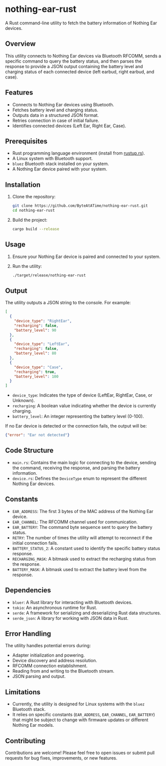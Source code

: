 # nothing-ear-rust

A Rust command-line utility to fetch the battery information of Nothing Ear devices.

## Overview

This utility connects to Nothing Ear devices via Bluetooth RFCOMM, sends a specific command to query the battery status, and then parses the response to provide a JSON output containing the battery level and charging status of each connected device (left earbud, right earbud, and case).

## Features

- Connects to Nothing Ear devices using Bluetooth.
- Fetches battery level and charging status.
- Outputs data in a structured JSON format.
- Retries connection in case of initial failure.
- Identifies connected devices (Left Ear, Right Ear, Case).

## Prerequisites

- Rust programming language environment (install from [rustup.rs](https://rustup.rs/)).
- A Linux system with Bluetooth support.
- `bluez` Bluetooth stack installed on your system.
- A Nothing Ear device paired with your system.

## Installation

1. Clone the repository:

   ```bash
   git clone https://github.com/ByteAtATime/nothing-ear-rust.git
   cd nothing-ear-rust
   ```

2. Build the project:

   ```bash
   cargo build --release
   ```

## Usage

1. Ensure your Nothing Ear device is paired and connected to your system.
2. Run the utility:

   ```bash
   ./target/release/nothing-ear-rust
   ```

## Output

The utility outputs a JSON string to the console. For example:

```json
[
  {
    "device_type": "RightEar",
    "recharging": false,
    "battery_level": 90
  },
  {
    "device_type": "LeftEar",
    "recharging": false,
    "battery_level": 80
  },
  {
    "device_type": "Case",
    "recharging": true,
    "battery_level": 100
  }
]
```

-   `device_type`: Indicates the type of device (LeftEar, RightEar, Case, or Unknown).
-   `recharging`:  A boolean value indicating whether the device is currently charging.
-   `battery_level`: An integer representing the battery level (0-100).

If no Ear device is detected or the connection fails, the output will be:

```json
{"error": "Ear not detected"}
```

## Code Structure

-   `main.rs`: Contains the main logic for connecting to the device, sending the command, receiving the response, and parsing the battery information.
-   `device.rs`: Defines the `DeviceType` enum to represent the different Nothing Ear devices.

## Constants

-   `EAR_ADDRESS`: The first 3 bytes of the MAC address of the Nothing Ear device.
-   `EAR_CHANNEL`: The RFCOMM channel used for communication.
-   `EAR_BATTERY`: The command byte sequence sent to query the battery status.
-   `RETRY`: The number of times the utility will attempt to reconnect if the initial connection fails.
-   `BATTERY_STATUS_2`: A constant used to identify the specific battery status response.
-   `RECHARGING_MASK`: A bitmask used to extract the recharging status from the response.
-   `BATTERY_MASK`: A bitmask used to extract the battery level from the response.

## Dependencies

-   `bluer`: A Rust library for interacting with Bluetooth devices.
-   `tokio`: An asynchronous runtime for Rust.
-   `serde`: A framework for serializing and deserializing Rust data structures.
-   `serde_json`: A library for working with JSON data in Rust.

## Error Handling

The utility handles potential errors during:

-   Adapter initialization and powering.
-   Device discovery and address resolution.
-   RFCOMM connection establishment.
-   Reading from and writing to the Bluetooth stream.
-   JSON parsing and output.

## Limitations

-   Currently, the utility is designed for Linux systems with the `bluez` Bluetooth stack.
-   It relies on specific constants (`EAR_ADDRESS`, `EAR_CHANNEL`, `EAR_BATTERY`) that might be subject to change with firmware updates or different Nothing Ear models.

## Contributing

Contributions are welcome! Please feel free to open issues or submit pull requests for bug fixes, improvements, or new features.
